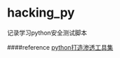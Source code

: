 # hacking_py
记录学习python安全测试脚本


####reference
[python打造渗透工具集 ](https://bbs.ichunqiu.com/thread-18495-1-1.html)
